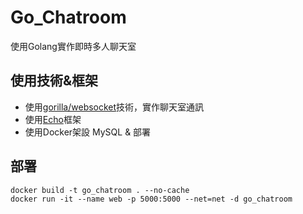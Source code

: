 # Go_Chatroom
使用Golang實作即時多人聊天室

##  使用技術&框架
- 使用[gorilla/websocket](https://www.gorillatoolkit.org/)技術，實作聊天室通訊
- 使用[Echo](https://echo.labstack.com/)框架
- 使用Docker架設 MySQL & 部署

##  部署
```
docker build -t go_chatroom . --no-cache
docker run -it --name web -p 5000:5000 --net=net -d go_chatroom
```

